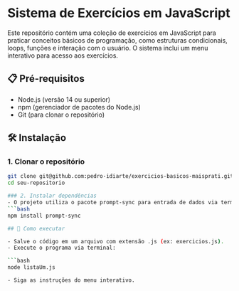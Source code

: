 # Sistema de Exercícios em JavaScript

Este repositório contém uma coleção de exercícios em JavaScript para praticar conceitos básicos de programação, como estruturas condicionais, loops, funções e interação com o usuário. O sistema inclui um menu interativo para acesso aos exercícios.

## 📋 Pré-requisitos

- Node.js (versão 14 ou superior)
- npm (gerenciador de pacotes do Node.js)
- Git (para clonar o repositório)

## 🛠️ Instalação

### 1. Clonar o repositório
```bash
git clone git@github.com:pedro-idiarte/exercicios-basicos-maisprati.git
cd seu-repositorio

### 2. Instalar dependências
- O projeto utiliza o pacote prompt-sync para entrada de dados via terminal:
```bash
npm install prompt-sync

## 🚀 Como executar

- Salve o código em um arquivo com extensão .js (ex: exercicios.js).
- Execute o programa via terminal:

```bash
node listaUm.js

- Siga as instruções do menu interativo.

